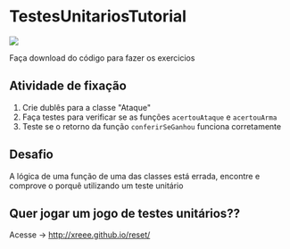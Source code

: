 # TestesUnitariosTutorial

![](https://user-images.githubusercontent.com/18575717/111088638-e7315500-8506-11eb-84ae-ac7b3600b245.png)

Faça download do código para fazer os exercicios

## Atividade de fixação
1. Crie dublês para a classe "Ataque"
2. Faça testes para verificar se as funções `acertouAtaque` e `acertouArma`
3. Teste se o retorno da função `conferirSeGanhou` funciona corretamente

## Desafio
A lógica de uma função de uma das classes  está errada, encontre e comprove o porquê utilizando um teste unitário 



## Quer jogar um jogo de testes unitários??
Acesse -> http://xreee.github.io/reset/
